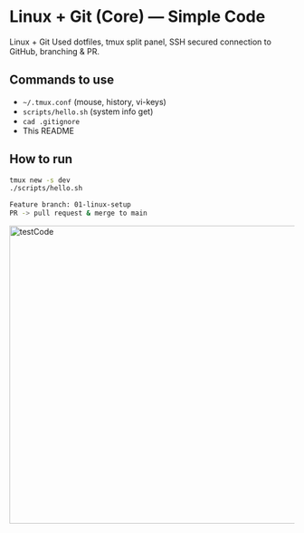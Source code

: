 # Linux + Git (Core) — Simple Code

Linux + Git
Used dotfiles, tmux split panel, SSH secured connection to GitHub, branching & PR.

## Commands to use
- `~/.tmux.conf` (mouse, history, vi-keys)
- `scripts/hello.sh` (system info get)
- `cad .gitignore`
- This README

## How to run
```bash
tmux new -s dev         
./scripts/hello.sh      

Feature branch: 01-linux-setup
PR -> pull request & merge to main
```

<img width="926" height="526" alt="testCode" src="https://github.com/user-attachments/assets/9dc4040d-333a-4e96-8c00-c51e0ebcb342" />
